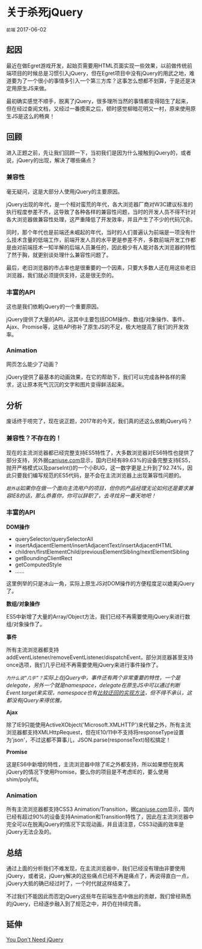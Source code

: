 # 关于杀死jQuery

`前端` 2017-06-02

## 起因

最近在做Egret游戏开发，起始页需要用HTML页面实现一些效果，以前做传统前端项目的时候总是习惯引入jQuery，但在Egret项目中没有jQuery的用武之地，难道要为了一个很小的事情多引入一个第三方库？这事怎么想都不划算，于是还是决定用原生JS来做。

最初确实感觉不顺手，脱离了jQuery，很多理所当然的事情都变得陌生了起来，但在经过查阅文档，又经过一番摸索之后，顿时感觉柳暗花明又一村，原来使用原生JS是这么的畅爽！

## 回顾

进入正题之前，先让我们回顾一下，当初我们是因为什么接触到jQuery的，或者说，jQuery的出现，解决了哪些痛点？

### 兼容性

毫无疑问，这是大部分人使用jQuery的主要原因。

jQuery出现的年代，是一个相对蛮荒的年代，各大浏览器厂商对W3C建议标准的执行程度参差不齐，这导致了各种各样的兼容性问题，当时的开发人员不得不针对各大浏览器做兼容性处理，这严重降低了开发效率，并且产生了不少的代码冗余。

同时，那个年代也是前端还未崛起的年代，当时的人们普遍认为前端是一项没有什么技术含量的低端工作，前端开发人员的水平更是参差不齐，多数前端开发工作都是由对前端技术一知半解的后端人员兼任的，因此极少有人能对各大浏览器的特性了然于胸，就更别谈处理什么兼容性问题了。

最后，老旧浏览器的市占率也是很重要的一个因素，只要大多数人还在用这些老旧浏览器，我们就必须提供支持，这是很无奈的。

### 丰富的API

这也是我们依赖jQuery的一个重要原因。

jQuery提供了大量的API，这其中主要包括DOM操作、数组/对象操作、事件、Ajax、Promise等，这些API弥补了原生JS的不足，极大地提高了我们的开发效率。

### Animation

网页怎么能少了动画？

jQuery提供了最基本的动画效果，在它的帮助下，我们可以完成各种各样的需求，这让原本死气沉沉的文字和图片变得鲜活起来。

## 分析

废话终于唠完了，现在说正题，2017年的今天，我们真的还这么依赖jQuery吗？

### 兼容性？不存在的！

现在的主流浏览器都已经完整支持ES5特性了，大多数浏览器对ES6特性也提供了部分支持，另外据[caniuse.com](https://caniuse.com/#search=es5)显示，国内已经有89.63%的设备完整支持ES5，抛开严格模式以及parseInt()的一个小BUG，这一数字更是上升到了92.74%，因此只要我们编写规范的ES5代码，是不会在主流浏览器上出现兼容性问题的。

*`题外话`如果你在做一个面向主流用户的项目，但你的产品经理无论如何还是要求兼容IE8的话，那么恭喜你，你可以辞职了，去寻找另一番天地吧！*

### 丰富的API

__DOM操作__

* querySelector/querySelectorAll
* insertAdjacentElement/insertAdjacentText/insertAdjacentHTML
* children/firstElementChild/previousElementSibling/nextElementSibling
* getBoundingClientRect
* getComputedStyle
* ……

这里例举的只是冰山一角，实际上原生JS对DOM操作的方便程度足以媲美jQuery了。

__数组/对象操作__

ES5中新增了大量的Array/Object方法，我们已经不再需要使用jQuery来进行数组/对象操作了。

__事件__

所有主流浏览器都支持addEventListener/removeEventListener/dispatchEvent，部分浏览器甚至支持once选项，我们几乎已经不再需要使用jQuery来进行事件操作了。

*`为什么说“几乎”？`实际上在jQuery中，事件还有两个非常重要的特性，一个是delegate，另外一个就是namespace，delegate在原生JS中可以通过判断Event.target来实现，namespace也有[比较迂回的实现方法](https://github.com/LangZhai/ZLTools/blob/gh-pages/dist/zltools.js "请查阅ZLTools.prototype.boxCut")，但不得不承认，这都没有jQuery来得优雅。*

__Ajax__

除了IE9只能使用ActiveXObject('Microsoft.XMLHTTP')来代替之外，所有主流浏览器都支持XMLHttpRequest，但在IE10/11中不支持将responseType设置为'json'，不过这都不算事儿，JSON.parse(responseText)轻松搞定！

__Promise__

这是ES6中新增的特性，主流浏览器中除了IE之外都支持，所以如果想在脱离jQuery的情况下使用Promise，要么你的项目是不考虑IE的，要么使用shim/polyfill。

### Animation

所有主流浏览器都支持CSS3 Animation/Transition，据[caniuse.com](https://caniuse.com/#search=css3%20animation)显示，国内已经有超过90%的设备支持Animation和Transition特性了，因此在主流浏览器中完全可以在脱离jQuery的情况下实现动画，并且请注意，CSS3动画的效率是jQuery无法企及的。

## 总结

通过上面的分析我们不难发现，在主流浏览器中，我们已经没有理由非要使用jQuery，或者说，jQuery解决的这些痛点已经不再是痛点了，再说得直白一点，jQuery大抵的确已经过时了，一个时代就这样结束了。

不过我们不能因此而否定jQuery这些年在前端生态中做出的贡献，我们曾经熟悉的jQuery，已经逐步融入到了规范之中，并仍在持续完善。

## 延伸

[You Don't Need jQuery](https://github.com/oneuijs/You-Dont-Need-jQuery/blob/master/README.zh-CN.md)